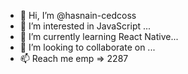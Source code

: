 - 👋 Hi, I’m @hasnain-cedcoss
- 👀 I’m interested in JavaScript ...
- 🌱 I’m currently learning React Native...
- 💞️ I’m looking to collaborate on ...
- 📫 Reach me emp => 2287

<!---
hasnain-cedcoss/hasnain-cedcoss is a ✨ special ✨ repository because its `README.md` (this file) appears on your GitHub profile.
You can click the Preview link to take a look at your changes.
--->
